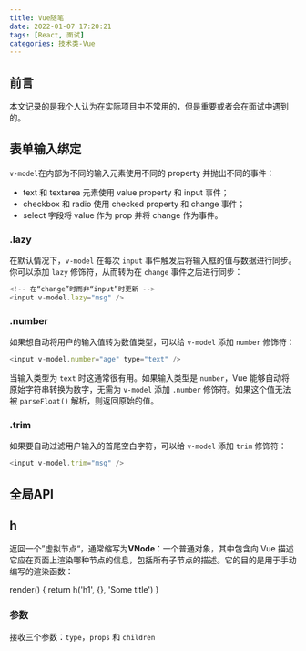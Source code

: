 ```yaml
---
title: Vue随笔
date: 2022-01-07 17:20:21
tags: [React, 面试]
categories: 技术类-Vue
---
```


## 前言

本文记录的是我个人认为在实际项目中不常用的，但是重要或者会在面试中遇到的。

## 表单输入绑定

`v-model`在内部为不同的输入元素使用不同的 property 并抛出不同的事件：

- text 和 textarea 元素使用 value property 和 input 事件；
- checkbox 和 radio 使用 checked property 和 change 事件；
- select 字段将 value 作为 prop 并将 change 作为事件。

### .lazy

在默认情况下，`v-model` 在每次 `input` 事件触发后将输入框的值与数据进行同步。你可以添加 `lazy` 修饰符，从而转为在 `change` 事件之后进行同步：

```js
<!-- 在“change”时而非“input”时更新 -->
<input v-model.lazy="msg" />
```

### .number

如果想自动将用户的输入值转为数值类型，可以给 `v-model` 添加 `number` 修饰符：

```js
<input v-model.number="age" type="text" />
```

当输入类型为 `text` 时这通常很有用。如果输入类型是 `number`，Vue 能够自动将原始字符串转换为数字，无需为 `v-model` 添加 `.number` 修饰符。如果这个值无法被 `parseFloat()` 解析，则返回原始的值。

### .trim

如果要自动过滤用户输入的首尾空白字符，可以给 `v-model` 添加 `trim` 修饰符：

```js
<input v-model.trim="msg" />
```

## 全局API

## h

返回一个”虚拟节点“，通常缩写为**VNode**：一个普通对象，其中包含向 Vue 描述它应在页面上渲染哪种节点的信息，包括所有子节点的描述。它的目的是用于手动编写的渲染函数：

render() {
  return h('h1', {}, 'Some title')
}

### 参数

接收三个参数：`type`，`props` 和 `children`
